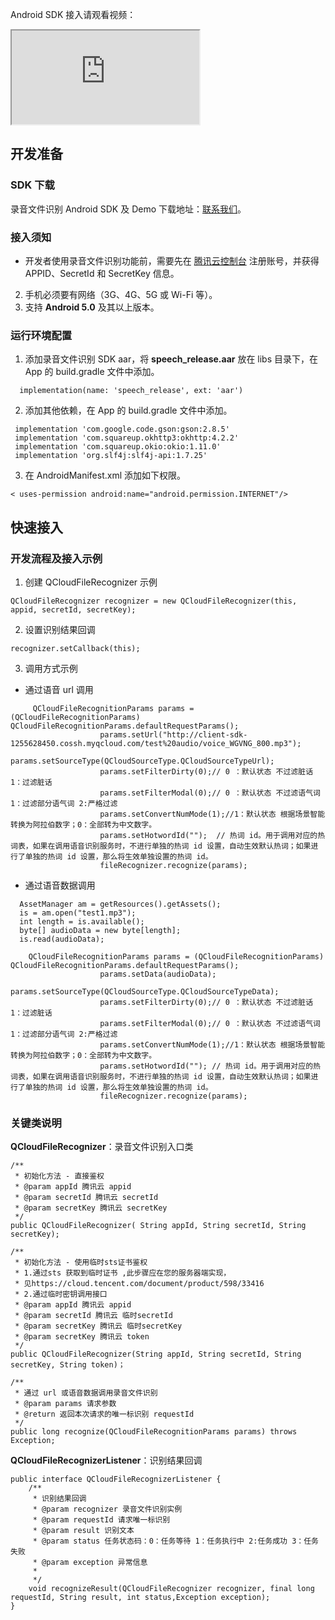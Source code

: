 Android SDK 接入请观看视频：
<div class="doc-video-mod"><iframe src="https://cloud.tencent.com/edu/learning/quick-play/1692-20717?source=gw.doc.media&withPoster=1&notip=1"></iframe></div>

## 开发准备
### SDK 下载
录音文件识别 Android SDK 及 Demo 下载地址：[联系我们](https://cloud.tencent.com/act/event/connect-service#/)。

### 接入须知
- 开发者使用录音文件识别功能前，需要先在 [腾讯云控制台](https://console.cloud.tencent.com/) 注册账号，并获得 APPID、SecretId 和 SecretKey 信息。
2. 手机必须要有网络（3G、4G、5G 或 Wi-Fi 等）。
3. 支持 **Android 5.0** 及其以上版本。

### 运行环境配置
1. 添加录音文件识别 SDK aar，将 **speech_release.aar** 放在 libs 目录下，在 App 的 build.gradle 文件中添加。
```
  implementation(name: 'speech_release', ext: 'aar')
```
2. 添加其他依赖，在 App 的 build.gradle 文件中添加。
```
 implementation 'com.google.code.gson:gson:2.8.5'
 implementation 'com.squareup.okhttp3:okhttp:4.2.2'
 implementation 'com.squareup.okio:okio:1.11.0'
 implementation 'org.slf4j:slf4j-api:1.7.25'
```
3. 在 AndroidManifest.xml 添加如下权限。
```
< uses-permission android:name="android.permission.INTERNET"/>
```

## 快速接入
### 开发流程及接入示例
1. 创建 QCloudFileRecognizer 示例
```
QCloudFileRecognizer recognizer = new QCloudFileRecognizer(this, appid, secretId, secretKey);
```
2. 设置识别结果回调
```
recognizer.setCallback(this);
```
3. 调用方式示例
 - 通过语音 url 调用
```  
     QCloudFileRecognitionParams params = (QCloudFileRecognitionParams) QCloudFileRecognitionParams.defaultRequestParams();
                    params.setUrl("http://client-sdk-1255628450.cossh.myqcloud.com/test%20audio/voice_WGVNG_800.mp3");
                    params.setSourceType(QCloudSourceType.QCloudSourceTypeUrl);
                    params.setFilterDirty(0);// 0 ：默认状态 不过滤脏话 1：过滤脏话
                    params.setFilterModal(0);// 0 ：默认状态 不过滤语气词  1：过滤部分语气词 2:严格过滤
                    params.setConvertNumMode(1);//1：默认状态 根据场景智能转换为阿拉伯数字；0：全部转为中文数字。
                    params.setHotwordId("");  // 热词 id。用于调用对应的热词表，如果在调用语音识别服务时，不进行单独的热词 id 设置，自动生效默认热词；如果进行了单独的热词 id 设置，那么将生效单独设置的热词 id。
                    fileRecognizer.recognize(params);
```
 - 通过语音数据调用
```
  AssetManager am = getResources().getAssets();
  is = am.open("test1.mp3");
  int length = is.available();
  byte[] audioData = new byte[length];
  is.read(audioData);

    QCloudFileRecognitionParams params = (QCloudFileRecognitionParams) QCloudFileRecognitionParams.defaultRequestParams();
                    params.setData(audioData);
                    params.setSourceType(QCloudSourceType.QCloudSourceTypeData);
                    params.setFilterDirty(0);// 0 ：默认状态 不过滤脏话 1：过滤脏话
                    params.setFilterModal(0);// 0 ：默认状态 不过滤语气词  1：过滤部分语气词 2:严格过滤
                    params.setConvertNumMode(1);//1：默认状态 根据场景智能转换为阿拉伯数字；0：全部转为中文数字。
                    params.setHotwordId(""); // 热词 id。用于调用对应的热词表，如果在调用语音识别服务时，不进行单独的热词 id 设置，自动生效默认热词；如果进行了单独的热词 id 设置，那么将生效单独设置的热词 id。
                    fileRecognizer.recognize(params);
```

### 关键类说明
**QCloudFileRecognizer**：录音文件识别入口类
```
/**
 * 初始化方法 - 直接鉴权
 * @param appId 腾讯云 appid
 * @param secretId 腾讯云 secretId
 * @param secretKey 腾讯云 secretKey
 */
public QCloudFileRecognizer( String appId, String secretId, String secretKey);

/**
 * 初始化方法 - 使用临时sts证书鉴权
 * 1.通过sts 获取到临时证书 ,此步骤应在您的服务器端实现，
 * 见https://cloud.tencent.com/document/product/598/33416
 * 2.通过临时密钥调用接口
 * @param appId 腾讯云 appid
 * @param secretId 腾讯云 临时secretId
 * @param secretKey 腾讯云 临时secretKey
 * @param secretKey 腾讯云 token
 */
public QCloudFileRecognizer(String appId, String secretId, String secretKey, String token)；

/**
 * 通过 url 或语音数据调用录音文件识别
 * @param params 请求参数
 * @return 返回本次请求的唯一标识别 requestId
 */
public long recognize(QCloudFileRecognitionParams params) throws Exception;
```

**QCloudFileRecognizerListener**：识别结果回调
```
public interface QCloudFileRecognizerListener {
    /**
     * 识别结果回调
     * @param recognizer 录音文件识别实例
     * @param requestId 请求唯一标识别
     * @param result 识别文本
     * @param status 任务状态码：0：任务等待 1：任务执行中 2:任务成功 3：任务失败 
     * @param exception 异常信息
     *
     */
    void recognizeResult(QCloudFileRecognizer recognizer, final long requestId, String result, int status,Exception exception);
}
```
